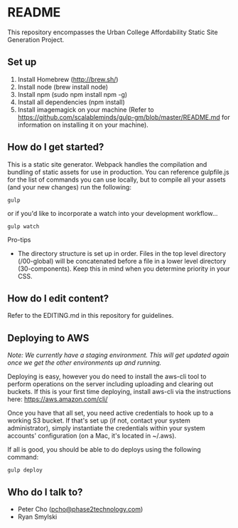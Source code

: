 # README #

This repository encompasses the Urban College Affordability Static Site Generation Project.

## Set up ##

1. Install Homebrew (http://brew.sh/)
1. Install node (brew install node)
1. Install npm (sudo npm install npm -g)
1. Install all dependencies (npm install)
1. Install imagemagick on your machine (Refer to https://github.com/scalableminds/gulp-gm/blob/master/README.md for information on installing it on your machine).

## How do I get started? ##

This is a static site generator.  Webpack handles the compilation and bundling of static assets for use in production.  You can reference gulpfile.js for the list of commands you can use locally, but to compile all your assets (and your new changes) run the following:
```
gulp
```
or if you'd like to incorporate a watch into your development workflow...
```
gulp watch
```

Pro-tips
* The directory structure is set up in order. Files in the top level directory (/00-global) will be concatenated before a file in a lower level directory (30-components).  Keep this in mind when you determine priority in your CSS.

## How do I edit content? ##

Refer to the EDITING.md in this repository for guidelines.

## Deploying to AWS ##
*Note: We currently have a staging environment.  This will get updated again once we get the other environments up and running.*

Deploying is easy, however you do need to install the aws-cli tool to perform operations on the server including uploading and clearing out buckets.  If this is your first time deploying, install aws-cli via the instructions here: https://aws.amazon.com/cli/

Once you have that all set, you need active credentials to hook up to a working S3 bucket.  If that's set up (if not, contact your system administrator), simply instantiate the credentials within your system accounts' configuration (on a Mac, it's located in ~/.aws).

If all is good, you should be able to do deploys using the following command:

```
gulp deploy
```

## Who do I talk to? ##

* Peter Cho (pcho@phase2technology.com)
* Ryan Smylski
